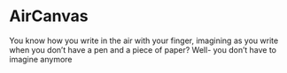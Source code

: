 # AirCanvas
You know how you write in the air with your finger, imagining as you write when you don’t have a pen and a piece of paper?
Well- you don’t have to imagine anymore 
